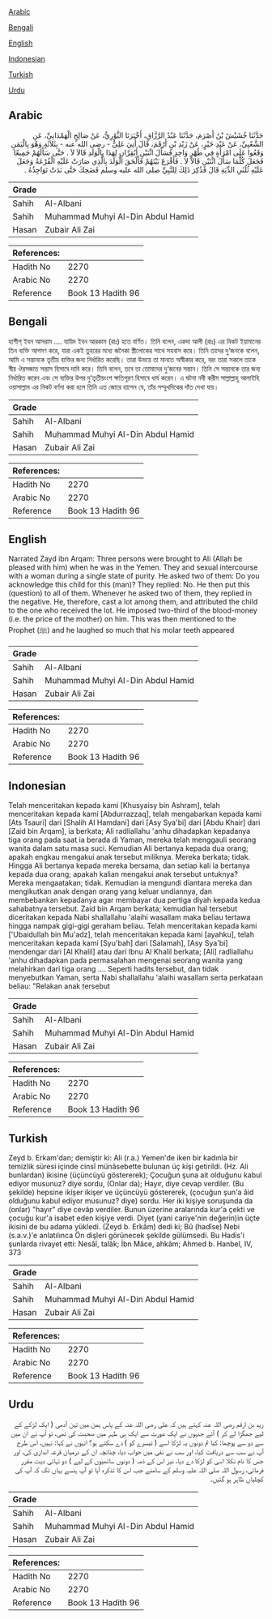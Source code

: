 [Arabic](#arabic)

[Bengali](#bengali)

[English](#english)

[Indonesian](#indonesian)

[Turkish](#turkish)

[Urdu](#urdu)

## Arabic


<div dir="rtl" lang="ar" style={{fontSize:'larger',backgroundColor:'#f8f9fa',padding:20}}>
حَدَّثَنَا خُشَيْشُ بْنُ أَصْرَمَ، حَدَّثَنَا عَبْدُ الرَّزَّاقِ، أَخْبَرَنَا الثَّوْرِيُّ، عَنْ صَالِحٍ الْهَمْدَانِيِّ، عَنِ الشَّعْبِيِّ، عَنْ عَبْدِ خَيْرٍ، عَنْ زَيْدِ بْنِ أَرْقَمَ، قَالَ أُتِيَ عَلِيٌّ - رضى الله عنه - بِثَلاَثَةٍ وَهُوَ بِالْيَمَنِ وَقَعُوا عَلَى امْرَأَةٍ فِي طُهْرٍ وَاحِدٍ فَسَأَلَ اثْنَيْنِ أَتُقِرَّانِ لِهَذَا بِالْوَلَدِ قَالاَ لاَ ‏.‏ حَتَّى سَأَلَهُمْ جَمِيعًا فَجَعَلَ كُلَّمَا سَأَلَ اثْنَيْنِ قَالاَ لاَ ‏.‏ فَأَقْرَعَ بَيْنَهُمْ فَأَلْحَقَ الْوَلَدَ بِالَّذِي صَارَتْ عَلَيْهِ الْقُرْعَةُ وَجَعَلَ عَلَيْهِ ثُلُثَىِ الدِّيَةِ قَالَ فَذُكِرَ ذَلِكَ لِلنَّبِيِّ صلى الله عليه وسلم فَضَحِكَ حَتَّى بَدَتْ نَوَاجِذُهُ ‏.‏
</div>
<div style={{backgroundColor:'#f8f9fa',padding:20, marginBottom: 10}}><table> <thead> <tr> <th>Grade</th> <th></th> </tr> </thead> <tbody> <tr><td>Sahih</td><td>Al-Albani</td></tr><tr><td>Sahih</td><td>Muhammad Muhyi Al-Din Abdul Hamid</td></tr><tr><td>Hasan</td><td>Zubair Ali Zai</td></tr></tbody></table><table> <thead> <tr> <th>References:</th> <th></th> </tr> </thead> <tbody><tr><td>Hadith No</td><td>2270</td></tr><tr><td>Arabic No</td><td>2270</td></tr><tr><td>Reference</td><td>Book 13 Hadith 96</td></tr></tbody></table></div>

## Bengali


<div dir="ltr" lang="bn" style={{fontSize:'larger',backgroundColor:'#f8f9fa',padding:20}}>
হাশীশ্ ইবন আসরাম .... যায়িদ ইবন আরকাম (রাঃ) হতে বর্ণিত। তিনি বলেন, একদা আলী (রাঃ) এর নিকট ইয়ামানের তিন ব্যক্তি আগমণ করে, যারা একই তুহরের মধ্যে জনৈকা স্ত্রীলোকের সাথে সহবাস করে। তিনি তাদের দু‘জনকে বলেন, আমি এ সন্তানকে তৃতীয় ব্যক্তির জন্য নির্ধারিত করেছি। তারা উভয়ে তা মানতে অস্বীকার করে, বরং তারা সকলে তাকে স্বীয় ঔরসজাত সন্তাস হিসাবে দাবি করে। তিনি বলেন, তবে তা তোমাদের দু‘জনের সন্তান। তিনি সে সন্তানকে তার জন্য নির্ধারিত করেন এবং সে ব্যক্তির উপর দু‘তৃতীয়ংংশ ক্ষতিপূরণ হিসাবে ধার্য করেন। এ ঘটনা নবী করীম সাল্লাল্লাহু আলাইহি ওয়াসাল্লাম এর নিকট বর্ণনা করা হলে তিনি এত জোরে হাসেন যে, তাঁর সম্মুখদিকের দাঁত দেখা যায়।
</div>
<div style={{backgroundColor:'#f8f9fa',padding:20, marginBottom: 10}}><table> <thead> <tr> <th>Grade</th> <th></th> </tr> </thead> <tbody> <tr><td>Sahih</td><td>Al-Albani</td></tr><tr><td>Sahih</td><td>Muhammad Muhyi Al-Din Abdul Hamid</td></tr><tr><td>Hasan</td><td>Zubair Ali Zai</td></tr></tbody></table><table> <thead> <tr> <th>References:</th> <th></th> </tr> </thead> <tbody><tr><td>Hadith No</td><td>2270</td></tr><tr><td>Arabic No</td><td>2270</td></tr><tr><td>Reference</td><td>Book 13 Hadith 96</td></tr></tbody></table></div>

## English


<div dir="ltr" lang="en" style={{fontSize:'larger',backgroundColor:'#f8f9fa',padding:20}}>
Narrated Zayd ibn Arqam: Three persons were brought to Ali (Allah be pleased with him) when he was in the Yemen. They and sexual intercourse with a woman during a single state of purity. He asked two of them: Do you acknowledge this child for this (man)? They replied: No. He then put this (question) to all of them. Whenever he asked two of them, they replied in the negative. He, therefore, cast a lot among them, and attributed the child to the one who received the lot. He imposed two-third of the blood-money (i.e. the price of the mother) on him. This was then mentioned to the Prophet (ﷺ) and he laughed so much that his molar teeth appeared
</div>
<div style={{backgroundColor:'#f8f9fa',padding:20, marginBottom: 10}}><table> <thead> <tr> <th>Grade</th> <th></th> </tr> </thead> <tbody> <tr><td>Sahih</td><td>Al-Albani</td></tr><tr><td>Sahih</td><td>Muhammad Muhyi Al-Din Abdul Hamid</td></tr><tr><td>Hasan</td><td>Zubair Ali Zai</td></tr></tbody></table><table> <thead> <tr> <th>References:</th> <th></th> </tr> </thead> <tbody><tr><td>Hadith No</td><td>2270</td></tr><tr><td>Arabic No</td><td>2270</td></tr><tr><td>Reference</td><td>Book 13 Hadith 96</td></tr></tbody></table></div>

## Indonesian


<div dir="ltr" lang="id" style={{fontSize:'larger',backgroundColor:'#f8f9fa',padding:20}}>
Telah menceritakan kepada kami [Khusyaisy bin Ashram], telah menceritakan kepada kami [Abdurrazzaq], telah mengabarkan kepada kami [Ats Tsauri] dari [Shalih Al Hamdani] dari [Asy Sya'bi] dari [Abdu Khair] dari [Zaid bin Arqam], ia berkata; Ali radliallahu 'anhu dihadapkan kepadanya tiga orang pada saat ia berada di Yaman, mereka telah menggauli seorang wanita dalam satu masa suci. Kemudian Ali bertanya kepada dua orang; apakah engkau mengakui anak tersebut miliknya. Mereka berkata; tidak. Hingga Ali bertanya kepada mereka bersama, dan setiap kali ia bertanya kepada dua orang; apakah kalian mengakui anak tersebut untuknya? Mereka mengaatakan; tidak. Kemudian ia mengundi diantara mereka dan mengikutkan anak dengan orang yang keluar undiannya, dan membebankan kepadanya agar membayar dua pertiga diyah kepada kedua sahabatnya tersebut. Zaid bin Arqam berkata; kemudian hal tersebut diceritakan kepada Nabi shallallahu 'alaihi wasallam maka beliau tertawa hingga nampak gigi-gigi geraham beliau. Telah menceritakan kepada kami ['Ubaidullah bin Mu'adz], telah menceritakan kepada kami [ayahku], telah menceritakan kepada kami [Syu'bah] dari [Salamah], [Asy Sya'bi] mendengar dari [Al Khalil] atau dari Ibnu Al Khalil berkata; [Ali] radliallahu 'anhu dihadapkan pada permasalahan mengenai seorang wanita yang melahirkan dari tiga orang …. Seperti hadits tersebut, dan tidak menyebutkan Yaman, serta Nabi shallallahu 'alaihi wasallam serta perkataan beliau: "Relakan anak tersebut
</div>
<div style={{backgroundColor:'#f8f9fa',padding:20, marginBottom: 10}}><table> <thead> <tr> <th>Grade</th> <th></th> </tr> </thead> <tbody> <tr><td>Sahih</td><td>Al-Albani</td></tr><tr><td>Sahih</td><td>Muhammad Muhyi Al-Din Abdul Hamid</td></tr><tr><td>Hasan</td><td>Zubair Ali Zai</td></tr></tbody></table><table> <thead> <tr> <th>References:</th> <th></th> </tr> </thead> <tbody><tr><td>Hadith No</td><td>2270</td></tr><tr><td>Arabic No</td><td>2270</td></tr><tr><td>Reference</td><td>Book 13 Hadith 96</td></tr></tbody></table></div>

## Turkish


<div dir="ltr" lang="tr" style={{fontSize:'larger',backgroundColor:'#f8f9fa',padding:20}}>
Zeyd b. Erkam'dan; demiştir ki: Ali (r.a.) Yemen'de iken bir kadınla bir temizlik süresi içinde cinsî münâsebette bulunan üç kişi getirildi. (Hz. Ali bunlardan) ikisine (üçüncüyü göstererek); Çocuğun şuna ait olduğunu kabul ediyor musunuz? diye sordu, (Onlar da); Hayır, diye cevap verdiler. (Bu şekilde) hepsine ikişer ikişer ve üçüncüyü göstererek, (çocuğun şun'a âid olduğunu kabul ediyor musunuz? diye) sordu. Her iki kişiye soruşunda da (onlar) "hayır" diye cevâp verdiler. Bunun üzerine aralarında kur'a çekti ve çocuğu kur'a isabet eden kişiye verdi. Diyet (yani cariye'nin değerin)in üçte ikisini de bu adama yükledi. (Zeyd b. Erkâm) dedi ki; Bû (hadîse) Nebi (s.a.v.)'e anlatılınca Ön dişleri görünecek şekilde gülümsedi. Bu Hadis'i şunlarda rivayet etti: Nesâî, talâk; İbn Mâce, ahkâm; Ahmed b. Hanbel, IV, 373
</div>
<div style={{backgroundColor:'#f8f9fa',padding:20, marginBottom: 10}}><table> <thead> <tr> <th>Grade</th> <th></th> </tr> </thead> <tbody> <tr><td>Sahih</td><td>Al-Albani</td></tr><tr><td>Sahih</td><td>Muhammad Muhyi Al-Din Abdul Hamid</td></tr><tr><td>Hasan</td><td>Zubair Ali Zai</td></tr></tbody></table><table> <thead> <tr> <th>References:</th> <th></th> </tr> </thead> <tbody><tr><td>Hadith No</td><td>2270</td></tr><tr><td>Arabic No</td><td>2270</td></tr><tr><td>Reference</td><td>Book 13 Hadith 96</td></tr></tbody></table></div>

## Urdu


<div dir="rtl" lang="ur" style={{fontSize:'larger',backgroundColor:'#f8f9fa',padding:20}}>
زید بن ارقم رضی اللہ عنہ کہتے ہیں کہ علی رضی اللہ عنہ کے پاس یمن میں تین آدمی ( ایک لڑکے کے لیے جھگڑا لے کر ) آئے جنہوں نے ایک عورت سے ایک ہی طہر میں صحبت کی تھی، تو آپ نے ان میں سے دو سے پوچھا: کیا تم دونوں یہ لڑکا اسے ( تیسرے کو ) دے سکتے ہو؟ انہوں نے کہا: نہیں، اس طرح آپ نے سب سے دریافت کیا، اور سب نے نفی میں جواب دیا، چنانچہ ان کے درمیان قرعہ اندازی کی، اور جس کا نام نکلا اسی کو لڑکا دے دیا، نیز اس کے ذمہ ( دونوں ساتھیوں کے لیے ) دو تہائی دیت مقرر فرمائی، رسول اللہ صلی اللہ علیہ وسلم کے سامنے جب اس کا تذکرہ آیا تو آپ ہنسے یہاں تک کہ آپ کی کچلیاں ظاہر ہو گئیں۔
</div>
<div style={{backgroundColor:'#f8f9fa',padding:20, marginBottom: 10}}><table> <thead> <tr> <th>Grade</th> <th></th> </tr> </thead> <tbody> <tr><td>Sahih</td><td>Al-Albani</td></tr><tr><td>Sahih</td><td>Muhammad Muhyi Al-Din Abdul Hamid</td></tr><tr><td>Hasan</td><td>Zubair Ali Zai</td></tr></tbody></table><table> <thead> <tr> <th>References:</th> <th></th> </tr> </thead> <tbody><tr><td>Hadith No</td><td>2270</td></tr><tr><td>Arabic No</td><td>2270</td></tr><tr><td>Reference</td><td>Book 13 Hadith 96</td></tr></tbody></table></div>